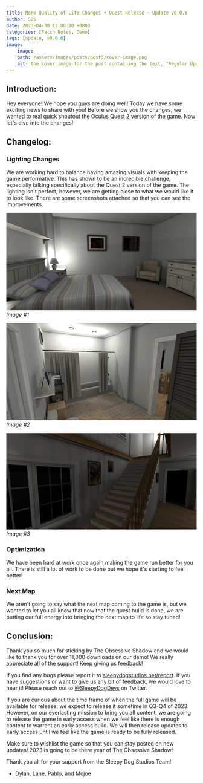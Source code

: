```yaml
---
title: More Quality of Life Changes + Quest Release ~ Update v0.0.6
author: SDS
date: 2023-04-30 12:00:00 +0800
categories: [Patch Notes, Demo]
tags: [update, v0.0.6]
image:
    image:
    path: /assets/images/posts/post5/cover-image.png
    alt: the cover image for the post containing the text, "Regular Update v0.0.6"
---
```


## Introduction:

Hey everyone! We hope you guys are doing well! Today we have some exciting news to share with you! Before we show you the changes, we wanted to real quick shoutout the [Oculus Quest 2](https://www.oculus.com/experiences/quest/5698959206825837/) version of the game. Now let's dive into the changes!

## Changelog:

### Lighting Changes

We are working hard to balance having amazing visuals with keeping the game performative. This has shown to be an incredible challenge, especially talking specifically about the Quest 2 version of the game. The lighting isn't perfect, however, we are getting close to what we would like it to look like. There are some screenshots attached so that you can see the improvements.

![Desktop View](/assets/images/posts/post5/img1.jpg)
_Image #1_

![Desktop View](/assets/images/posts/post5/img2.jpg)
_Image #2_

![Desktop View](/assets/images/posts/post5/img3.jpg)
_Image #3_

### Optimization

We have been hard at work once again making the game run better for you all. There is still a lot of work to be done but we hope it's starting to feel better!

### Next Map

We aren't going to say what the next map coming to the game is, but we wanted to let you all know that now that the quest build is done, we are putting our full energy into bringing the next map to life so stay tuned!

## Conclusion:

Thank you so much for sticking by The Obsessive Shadow and we would like to thank you for over 11,000 downloads on our demo! We really appreciate all of the support! Keep giving us feedback!

If you find any bugs please report it to [sleepydogstudios.net/report](https://www.sleepydogstudios.net/report). If you have suggestions or want to give us any bit of feedback, we would love to hear it! Please reach out to [@SleepyDogDevs](https://twitter.com/sleepydogdevs) on Twitter.

If you are curious about the time frame of when the full game will be available for release, we expect to release it sometime in Q3-Q4 of 2023. However, on our everlasting mission to bring you all content, we are going to release the game in early access when we feel like there is enough content to warrant an early access build. We will then release updates to early access until we feel like the game is ready to be fully released.

Make sure to wishlist the game so that you can stay posted on new updates! 2023 is going to be there year of The Obsessive Shadow!


Thank you all for your support from the Sleepy Dog Studios Team!

- Dylan, Lane, Pablo, and Mojoe
